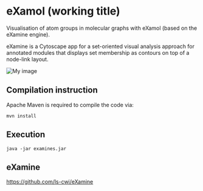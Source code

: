 eXamol (working title)
=======

Visualisation of atom groups in molecular graphs with eXamol (based on the eXamine engine).

eXamine is a Cytoscape app for a set-oriented visual analysis approach for annotated modules that displays set membership as contours on top of a node-link layout.

![My image](https://raw.githubusercontent.com/GaBil100/eXamine-eXamol-/stand-alone/documents/img/Bildschirmfoto%202018-01-16%20um%2018.54.22.png)

Compilation instruction
-----------------------

Apache Maven is required to compile the code via:

    mvn install
    
Execution 
-----------------------

    java -jar examines.jar

eXamine 
-----------------------
https://github.com/ls-cwi/eXamine
